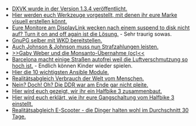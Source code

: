 * [DXVK wurde in der Version 1.3.4 veröffentlicht.](https://www.phoronix.com/scan.php?page=news_item&px=DXVK-1.3.4-Released)
* [Hier werden euch Werkzeuge vorgestellt, mit denen ihr eure Marke visuell erstellen könnt.](https://opensource.com/article/19/9/business-creators-open-source-tools)
* [Eure Monitore am DisplayLink wecken nach einem suspend to disk nicht auf? Turn it on and off again ist die Lösung.](https://wiki.archlinux.org/index.php/Talk:DisplayLink) - Sehr traurig sowas.
* [GnuPG selber mit WKD bereitstellen.](https://www.kuketz-blog.de/gnupg-web-key-directory-wkd-einrichten/)
* [Auch Johnson & Johnson muss nun Strafzahlungen leisten.](https://netzfrauen.org/2019/09/11/pharma-5/)
* [>>Gaby Weber und die Monsanto-Übernahme (oc)<<](https://cdn.media.ccc.de/contributors/koeln/open_chaos/2019/h264-hd/openchaos-1999-deu-Gaby_Weber_und_die_Monsanto-Uebernahme_hd.mp4)
* [Barcelona macht einige Straßen autofrei weil die Luftverschmutzung so hoch ist.](https://blog.fefe.de/?ts=a38932ad) - Endlich können Kinder wieder spielen.
* [Hier die 10 wichtigsten Ansible Module.](https://opensource.com/article/19/9/must-know-ansible-modules)
* [Realitätsabgleich Verbrauch der Welt vom Menschen.](https://netzfrauen.org/2019/09/11/earth/)
* [Nein? Doch! Oh? Die DDR war am Ende gar nicht pleite.](https://blog.fefe.de/?ts=a3861974)
* [Hier wird euch gezeigt, wir ihr ein Halfbike 3 zusammenbaut.](https://www.youtube.com/watch?v=Aa8eDxqhYSE)
* [Hier wird euch erklärt, wie ihr eure Gangschaltung vom Halfbike 3 einstellt.](https://halfbikes.com/gear_hub_adjustment)
* [Realitätsabgleich E-Scooter - die Dinger halten wohl im Durchschnitt 30 Tage.](https://halfbikes.com/community/chat/1471)
